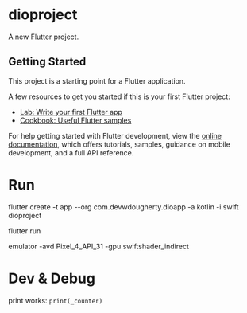 # dioproject

A new Flutter project.

## Getting Started

This project is a starting point for a Flutter application.

A few resources to get you started if this is your first Flutter project:

- [Lab: Write your first Flutter app](https://docs.flutter.dev/get-started/codelab)
- [Cookbook: Useful Flutter samples](https://docs.flutter.dev/cookbook)

For help getting started with Flutter development, view the
[online documentation](https://docs.flutter.dev/), which offers tutorials,
samples, guidance on mobile development, and a full API reference.

# Run
flutter create -t app --org com.devwdougherty.dioapp -a kotlin -i swift dioproject

flutter run

emulator -avd Pixel_4_API_31 -gpu swiftshader_indirect

# Dev & Debug

print works: ```print(_counter)```